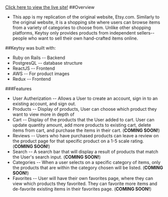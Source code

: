 [logo]: https://github.com/lmonica97/Keytsy/blob/main/app/assets/images/logo.png


[Click here to view the live site!]( https://keytsy.herokuapp.com/#/ ) 
##Overview
+ This app is my replication of the original website, Etsy.com. Similarly to the original website, it is a shopping site where users can browse items from a variety of categories to choose from. Unlike other shopping platforms, Keytsy only provides products from independent sellers-- people who want to sell their own hand-crafted items online.

##Keytsy was built with:
+ Ruby on Rails -- Backend
+ PostgresQL -- database structure 
+ ReactJS -- Frontend
+ AWS -- For product images
+ Redux -- Frontend

###Features
+ User Autherization -- Allows a User to create an account, sign in to an existing account, and sign out. 
+ Products -- Display of products, User can choose which product they want to view more in depth of
+ Cart -- Display of the products that the User added to cart. User can update quantity amount, add more products to existing cart, delete items from cart, and purchase the items in their cart. (**COMING SOON!**)
+ Reviews -- Users who have purchased products can leave a review on the product page for that specific product on a 1-5 scale rating. (**COMING SOON!**)
+ Search -- A search bar that will display a result of products that match the User's search input. (**COMING SOON!**)
+ Categories -- When a user selects on a specific category of items, only the products that are within the category chosen will be listed. (**COMING SOON!**)
+ Favorites -- User will have their own favorites page, where they can view which products they favorited. They can favorite more items and de-favorite existing items in their favorites page. (**COMING SOON!**)




